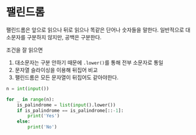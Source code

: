 # 팰린드롬

팰린드롬은 앞으로 읽으나 뒤로 읽으나 똑같은 단어나 숫자들을 말한다. 일반적으로 대소문자를 구분하지 않지만, 공백은 구분한다.

조건을 잘 읽으면

1. 대소문자는 구분 안하기 때문에 `.lower()`를 통해 전부 소문자로 통일
2. 문자열 슬라이싱을 이용해 뒤집어 비교
3. 팰린드롬은 모든 문자열이 뒤집어도 같아야한다.

```python
n = int(input())

for _ in range(n):
    is_palindrome = list(input().lower())
    if is_palindrome == is_palindrome[::-1]:
        print('Yes')
    else:
        print('No')
```